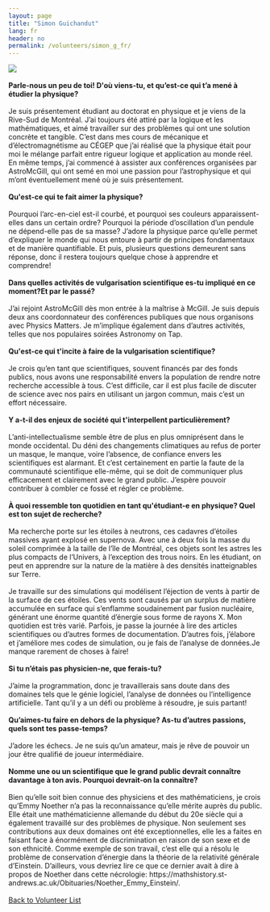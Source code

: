 ```yaml
---
layout: page
title: "Simon Guichandut"
lang: fr
header: no
permalink: /volunteers/simon_g_fr/
---
```

<img src="http://www.physics.mcgill.ca/~outreach/team/simonguichandut.jpg" />
<br><br>
<b>Parle-nous un peu de toi! D'où viens-tu, et qu’est-ce qui t’a mené à étudier la physique?</b>
<br><br>
Je suis présentement étudiant au doctorat en physique et je viens de la Rive-Sud de Montréal. J’ai toujours été attiré par la logique et les mathématiques, et aimé travailler sur des problèmes qui ont une solution concrète et tangible. C’est dans mes cours de mécanique et d’électromagnétisme au CÉGEP que j’ai réalisé que la physique était pour moi le mélange parfait entre rigueur logique et application au monde réel. En même temps, j’ai commencé à assister aux conférences organisées par AstroMcGill, qui ont semé en moi une passion pour l’astrophysique et qui m’ont éventuellement mené où je suis présentement.
<br><br>
<b>Qu'est-ce qui te fait aimer la physique?</b>
<br><br>
Pourquoi l’arc-en-ciel est-il courbé, et pourquoi ses couleurs apparaissent-elles dans un certain ordre? Pourquoi la période d’oscillation d’un pendule ne dépend-elle pas de sa masse? J’adore la physique parce qu’elle permet d’expliquer le monde qui nous entoure à  partir de  principes  fondamentaux et de manière  quantifiable. Et puis,  plusieurs questions demeurent sans réponse, donc il restera toujours quelque chose à apprendre et comprendre!
<br><br>
<b>Dans quelles activités de vulgarisation scientifique es-tu impliqué en ce moment?Et par le passé?</b>
<br><br>
J’ai rejoint AstroMcGill dès mon entrée à la maîtrise à McGill. Je suis depuis deux ans coordonnateur des conférences publiques que nous organisons avec Physics Matters. Je m’implique également dans d’autres activités, telles que nos populaires soirées Astronomy on Tap.
<br><br>
<b>Qu'est-ce qui t'incite à faire de la vulgarisation scientifique?</b>
<br><br>
Je crois qu’en tant que scientifiques, souvent financés par des fonds publics, nous avons une responsabilité envers la population de rendre notre recherche accessible à tous. C’est difficile, car il est plus facile de discuter de science avec nos pairs en utilisant un jargon commun, mais c’est un effort nécessaire.
<br><br>
<b>Y a-t-il des enjeux de société qui t'interpellent particulièrement?</b>
<br><br>
L’anti-intellectualisme   semble   être   de   plus   en   plus   omniprésent   dans   le   monde occidental. Du déni des changements climatiques au refus de porter un masque, le manque, voire l’absence, de confiance envers les scientifiques est alarmant. Et c’est certainement en partie la faute de la communauté scientifique elle-même, qui se doit de communiquer plus efficacement et clairement avec le grand public. J’espère pouvoir contribuer à combler ce fossé et régler ce problème.
<br><br>
<b>À quoi ressemble ton quotidien en tant qu'étudiant-e en physique? Quel est ton sujet de recherche?</b>
<br><br>
Ma recherche porte sur les étoiles à neutrons, ces cadavres d’étoiles massives ayant explosé en supernova. Avec une à deux fois la masse du soleil comprimée à la taille de l’île de Montréal, ces objets sont les astres les plus compacts de l’Univers, à l’exception des trous noirs. En les étudiant, on peut en apprendre sur la nature de la matière à des densités inatteignables sur Terre.
<br><br>
Je travaille sur des simulations qui modélisent l’éjection de vents à partir de la surface de ces étoiles. Ces vents sont causés par un surplus de matière accumulée en surface qui s’enflamme soudainement par fusion nucléaire, générant une énorme quantité d’énergie sous forme de rayons X. Mon quotidien est très varié. Parfois, je passe la journée à lire des articles scientifiques ou d’autres formes de documentation. D’autres fois, j’élabore et j’améliore mes codes de simulation, ou je fais de l’analyse de données.Je manque rarement de choses à faire!
<br><br>
<b>Si tu n’étais pas physicien-ne, que ferais-tu?</b>
<br><br>
J’aime la programmation, donc je travaillerais sans doute dans des domaines tels que le génie logiciel, l’analyse de données ou l’intelligence artificielle. Tant qu’il y a un défi ou problème à résoudre, je suis partant!
<br><br>
<b>Qu’aimes-tu faire en dehors de la physique? As-tu d’autres passions, quels sont tes passe-temps?</b>
<br><br>
J’adore les échecs. Je ne suis qu’un amateur, mais je rêve de pouvoir un jour être qualifié de joueur intermédiaire.
<br><br>
<b>Nomme une ou un scientifique que le grand public devrait connaître davantage à ton avis. Pourquoi devrait-on la connaître?</b>
<br><br>
Bien qu’elle soit bien connue des physiciens et des mathématiciens, je crois qu’Emmy Noether n’a pas la reconnaissance qu’elle mérite auprès du public. Elle était une mathématicienne allemande du début du 20e siècle qui a également travaillé sur des problèmes de physique. Non seulement ses contributions aux deux domaines ont été exceptionnelles, elle les a faites en faisant face à énormément de discrimination en raison de son sexe et de son ethnicité. Comme exemple de son travail, c’est elle qui a résolu le problème de conservation d’énergie dans la théorie de la relativité générale d’Einstein. D’ailleurs, vous devriez lire ce que ce dernier avait à dire à propos de Noether dans cette nécrologie: https://mathshistory.st-andrews.ac.uk/Obituaries/Noether_Emmy_Einstein/.
<br><br>
<a href="/volunteers_fr/">Back to Volunteer List</a>
